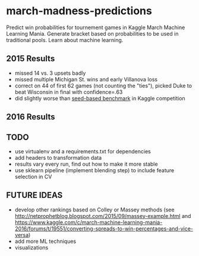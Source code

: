 # march-madness-predictions

Predict win probabilities for tournement games in Kaggle March Machine Learning Mania. Generate bracket based on probabilities to be used in traditional pools. Learn about machine learning.

## 2015 Results
- missed 14 vs. 3 upsets badly
- missed multiple Michigan St. wins and early Villanova loss
- correct on 44 of first 62 games (not counting the "ties"), picked Duke to beat Wisconsin in final with confidence=.63
- did slightly worse than [seed-based benchmark][] in Kaggle competition

## 2016 Results

## TODO

- use virtualenv and a requirements.txt for dependencies
- add headers to transformation data
- results vary every run, find out how to make it more stable
- use sklearn pipeline (implement blending step) to include feature selection in CV

## FUTURE IDEAS

- develop other rankings based on Colley or Massey methods (see http://netprophetblog.blogspot.com/2015/09/massey-example.html and https://www.kaggle.com/c/march-machine-learning-mania-2016/forums/t/19551/converting-spreads-to-win-percentages-and-vice-versa)
- add more ML techniques
- visualizations


[seed-based benchmark]: https://www.kaggle.com/c/march-machine-learning-mania-2016/forums/t/18902/understanding-the-benchmark-submissions